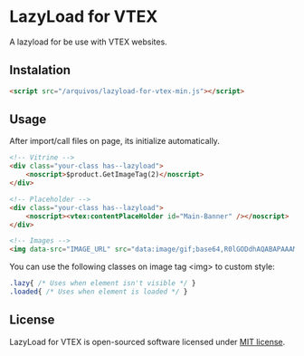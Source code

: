 # LazyLoad for VTEX
A lazyload for be use with VTEX websites.

## Instalation
```html
<script src="/arquivos/lazyload-for-vtex-min.js"></script>
```

## Usage
After import/call files on page, its initialize automatically.  

```html
<!-- Vitrine -->
<div class="your-class has--lazyload">
	<noscript>$product.GetImageTag(2)</noscript>
</div>
```

```html
<!-- Placeholder -->
<div class="your-class has--lazyload">
	<noscript><vtex:contentPlaceHolder id="Main-Banner" /></noscript>
</div>
```

```html
<!-- Images -->
<img data-src="IMAGE_URL" src="data:image/gif;base64,R0lGODdhAQABAPAAAMPDwwAAACwAAAAAAQABAAACAkQBADs=" class="lazy">
```
You can use the following classes on image tag &#60;img&#62; to custom style:

```css
.lazy{ /* Uses when element isn't visible */ }
.loaded{ /* Uses when element is loaded */ }
```

## License
LazyLoad for VTEX is open-sourced software licensed under [MIT license](https://opensource.org/licenses/MIT).